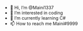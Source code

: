 - 👋 Hi, I’m @Maini1337
- 👀 I’m interested in coding
- 🌱 I’m currently learning C#
- 📫 How to reach me Maini#9999

<!---
Maini1337/Maini1337 is a ✨ special ✨ repository because its `README.md` (this file) appears on your GitHub profile.
You can click the Preview link to take a look at your changes.
--->
